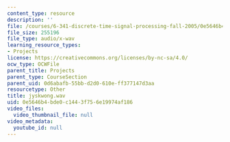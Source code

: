 ```yaml
---
content_type: resource
description: ''
file: /courses/6-341-discrete-time-signal-processing-fall-2005/0e5646b4bde0c1443f756e19974af186_jyskwong.wav
file_size: 255196
file_type: audio/x-wav
learning_resource_types:
- Projects
license: https://creativecommons.org/licenses/by-nc-sa/4.0/
ocw_type: OCWFile
parent_title: Projects
parent_type: CourseSection
parent_uid: 0d6abafb-55bb-d2d0-610e-ff377147d3aa
resourcetype: Other
title: jyskwong.wav
uid: 0e5646b4-bde0-c144-3f75-6e19974af186
video_files:
  video_thumbnail_file: null
video_metadata:
  youtube_id: null
---
```

